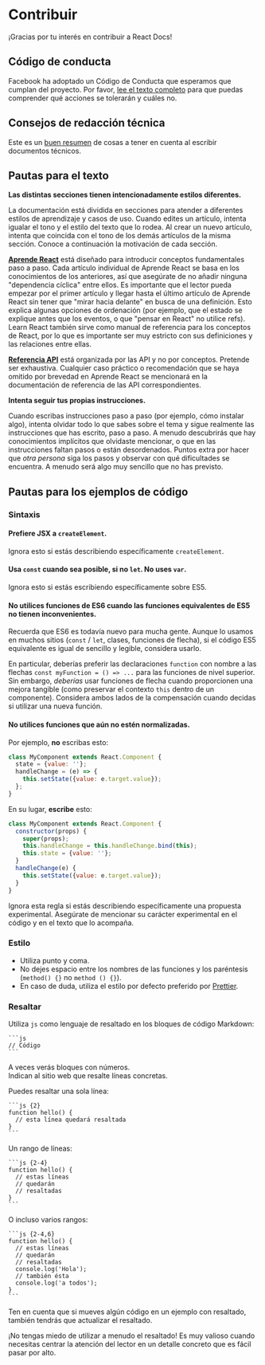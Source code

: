 # Contribuir

¡Gracias por tu interés en contribuir a React Docs!

## Código de conducta

Facebook ha adoptado un Código de Conducta que esperamos que cumplan
del proyecto. Por favor, [lee el texto completo](https://code.facebook.com/codeofconduct)
para que puedas comprender qué acciones se tolerarán y cuáles no.

## Consejos de redacción técnica

Este es un [buen resumen](https://medium.com/@kvosswinkel/coding-like-a-journalist-ee52360a16bc) de cosas a tener en cuenta al escribir documentos técnicos.

## Pautas para el texto

**Las distintas secciones tienen intencionadamente estilos diferentes.**

La documentación está dividida en secciones para atender a diferentes estilos de aprendizaje y casos de uso. Cuando edites un artículo, intenta igualar el tono y el estilo del texto que lo rodea. Al crear un nuevo artículo, intenta que coincida con el tono de los demás artículos de la misma sección. Conoce a continuación la motivación de cada sección.

**[Aprende React](https://es.react.dev/learn)** está diseñado para introducir conceptos fundamentales paso a paso. Cada artículo individual de Aprende React se basa en los conocimientos de los anteriores, así que asegúrate de no añadir ninguna "dependencia cíclica" entre ellos. Es importante que el lector pueda empezar por el primer artículo y llegar hasta el último artículo de Aprende React sin tener que "mirar hacia delante" en busca de una definición. Esto explica algunas opciones de ordenación (por ejemplo, que el estado se explique antes que los eventos, o que "pensar en React" no utilice refs). Learn React también sirve como manual de referencia para los conceptos de React, por lo que es importante ser muy estricto con sus definiciones y las relaciones entre ellas.

**[Referencia API](https://es.react.dev/reference/react)** está organizada por las API y no por conceptos. Pretende ser exhaustiva. Cualquier caso práctico o recomendación que se haya omitido por brevedad en Aprende React se mencionará en la documentación de referencia de las API correspondientes.

**Intenta seguir tus propias instrucciones.**

Cuando escribas instrucciones paso a paso (por ejemplo, cómo instalar algo), intenta olvidar todo lo que sabes sobre el tema y sigue realmente las instrucciones que has escrito, paso a paso. A menudo descubrirás que hay conocimientos implícitos que olvidaste mencionar, o que en las instrucciones faltan pasos o están desordenados. Puntos extra por hacer que _otra persona_ siga los pasos y observar con qué dificultades se encuentra. A menudo será algo muy sencillo que no has previsto.

## Pautas para los ejemplos de código

### Sintaxis

#### Prefiere JSX a `createElement`.

Ignora esto si estás describiendo específicamente `createElement`.

#### Usa `const` cuando sea posible, si no `let`. No uses `var`.

Ignora esto si estás escribiendo específicamente sobre ES5.

#### No utilices funciones de ES6 cuando las funciones equivalentes de ES5 no tienen inconvenientes.

Recuerda que ES6 es todavía nuevo para mucha gente. Aunque lo usamos en muchos sitios (`const` / `let`, clases, funciones de flecha), si el código ES5 equivalente es igual de sencillo y legible, considera usarlo.

En particular, deberías preferir las declaraciones `function` con nombre a las flechas `const myFunction = () => ...` para las funciones de nivel superior. Sin embargo, _deberías_ usar funciones de flecha cuando proporcionen una mejora tangible (como preservar el contexto `this` dentro de un componente). Considera ambos lados de la compensación cuando decidas si utilizar una nueva función.

#### No utilices funciones que aún no estén normalizadas.

Por ejemplo, **no** escribas esto:

```js
class MyComponent extends React.Component {
  state = {value: ''};
  handleChange = (e) => {
    this.setState({value: e.target.value});
  };
}
```

En su lugar, **escribe** esto:

```js
class MyComponent extends React.Component {
  constructor(props) {
    super(props);
    this.handleChange = this.handleChange.bind(this);
    this.state = {value: ''};
  }
  handleChange(e) {
    this.setState({value: e.target.value});
  }
}
```

Ignora esta regla si estás describiendo específicamente una propuesta experimental. Asegúrate de mencionar su carácter experimental en el código y en el texto que lo acompaña.

### Estilo

- Utiliza punto y coma.
- No dejes espacio entre los nombres de las funciones y los paréntesis (`method() {}` no `method () {}`).
- En caso de duda, utiliza el estilo por defecto preferido por [Prettier](https://prettier.io/playground/).

### Resaltar

Utiliza `js` como lenguaje de resaltado en los bloques de código Markdown:

````
```js
// Código
```
````

A veces verás bloques con números.  
Indican al sitio web que resalte líneas concretas.

Puedes resaltar una sola línea:

````
```js {2}
function hello() {
  // esta línea quedará resaltada
}
```
````

Un rango de líneas:

````
```js {2-4}
function hello() {
  // estas líneas
  // quedarán
  // resaltadas
}
```
````

O incluso varios rangos:

````
```js {2-4,6}
function hello() {
  // estas líneas
  // quedarán
  // resaltadas
  console.log('Hola');
  // también ésta
  console.log('a todos');
}
```
````

Ten en cuenta que si mueves algún código en un ejemplo con resaltado, también tendrás que actualizar el resaltado.

¡No tengas miedo de utilizar a menudo el resaltado! Es muy valioso cuando necesitas centrar la atención del lector en un detalle concreto que es fácil pasar por alto.
